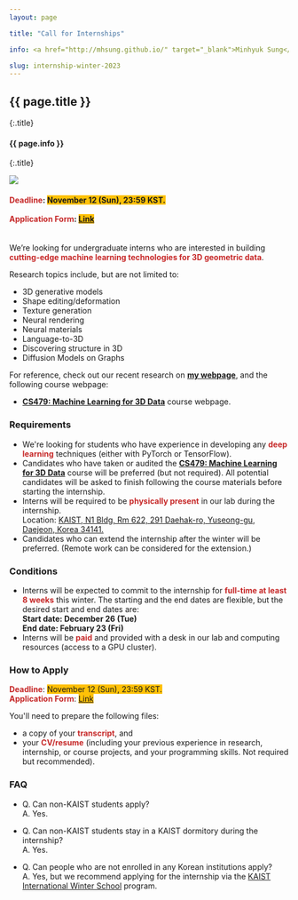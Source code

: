 ```yaml
---
layout: page

title: "Call for Internships"

info: <a href="http://mhsung.github.io/" target="_blank">Minhyuk Sung</a>, <a href="https://www.kaist.ac.kr/" target="_blank">KAIST</a>, Winter 2023

slug: internship-winter-2023
---
```



## {{ page.title }}
{:.title}
#### {{ page.info }}
{:.title}
<br />

![]({{site.baseurl}}/assets/images/{{page.slug}}-teaser.png)


<style>
em { font-style: normal; font-weight: bold; color: #C62828 }
h { background-color:#FFC107 }
</style>


<h4>
<em>Deadline</em>: <h>November 12 (Sun), 23:59 KST.</h><br>
<br />
<em>Application Form</em>: <h><a href="https://research.typeform.com/to/VhGdjeWP" target="_blank">Link</a></h><br>
<br />
</h4>


We’re looking for undergraduate interns who are interested in building <em>cutting-edge machine learning technologies for 3D geometric data</em>.
<!--
ML for 3D is a rising topic in multiple research communities including computer vision, computer graphics, and robotics — for example, see the paper statistics of CVPR 2021 and 2022 <em><a href="https://github.com/BIGBALLON/CVPR2022-Paper-Statistics/blob/master/output/keyworks-2122.png" target="_blank">here</a></em>. `3D’ is ranked in the top 5 in a row.
During the internship, you will work on your own research project with a topic in this field and learn and discuss with us 1) how to <em>find</em> a good research topic, 2) how to <em>develop</em> your research idea, 3) how to <em>implement and prototype</em> the idea, and finally (and possibly), 4) how to <em>demonstrate</em> the research outcomes in a paper.
-->
Research topics include, but are not limited to:
- 3D generative models
- Shape editing/deformation
- Texture generation
- Neural rendering
- Neural materials
- Language-to-3D
- Discovering structure in 3D
- Diffusion Models on Graphs

For reference, check out our recent research on <em><a href="{{site.baseurl}}/" target="_blank">my webpage</a></em>,
and the following course webpage:
- <em><a href="{{site.baseurl}}/kaist-cs479-fall-2023/" target="_blank">CS479: Machine Learning for 3D Data</a></em> course webpage.


### Requirements
- We're looking for students who have experience in developing any <em>deep learning</em> techniques (either with PyTorch or TensorFlow).
- Candidates who have taken or audited the <em><a href="{{site.baseurl}}/kaist-cs479-fall-2023/" target="_blank">CS479: Machine Learning for 3D Data</a></em> course will be preferred (but not required). All potential candidates will be asked to finish following the course materials before starting the internship.
- Interns will be required to be <em>physically present</em> in our lab during the internship.<br>
  Location: <a href="https://goo.gl/maps/Cv7wKzf4jhA1ezuh7" target="_blank">KAIST, N1 Bldg, Rm 622, 291 Daehak-ro, Yuseong-gu, Daejeon, Korea 34141. </a>
- Candidates who can extend the internship after the winter will be preferred. (Remote work can be considered for the extension.)


### Conditions
- Interns will be expected to commit to the internship for <em>full-time at least 8 weeks</em> this winter. The starting and the end dates are flexible, but the desired start and end dates are:<br>
  **Start date: December 26 (Tue)**<br>
  **End date: February 23 (Fri)**<br>
- Interns will be <em>paid</em> and provided with a desk in our lab and computing resources (access to a GPU cluster).


### How to Apply
<em>Deadline</em>: <h>November 12 (Sun), 23:59 KST.</h><br>
<em>Application Form</em>: <h><a href="https://research.typeform.com/to/VhGdjeWP" target="_blank">Link</a></h><br>

You'll need to prepare the following files:
- a copy of your <em>transcript</em>, and
- your <em>CV/resume</em> (including your previous experience in research, internship, or course projects, and your programming skills. Not required but recommended).


### FAQ
- Q. Can non-KAIST students apply?<br>
A. Yes.

- Q. Can non-KAIST students stay in a KAIST dormitory during the internship?<br>
A. Yes.

- Q. Can people who are not enrolled in any Korean institutions apply?<br>
A. Yes, but we recommend applying for the internship via the <a href="http://winter.kaist.ac.kr/" target="_blank">KAIST International Winter School</a> program.


<!--
### More References
If you want to learn more about ML techniques for 3D geometric, please check out this website:<br>
<em><a href="https://github.com/timzhang642/3D-Machine-Learning" target="_blank">3D Machine Learning Archive</a></em><br>

also these great lecture series (you can watch previously recorded lectures):<br>
<em><a href="https://3dgv.github.io/" target="_blank">3DGV Seminar</a></em><br>
<em><a href="https://toronto-geometry-colloquium.github.io/" target="_blank">Toronto Geometry Colloquium</a></em><br>
-->

<br />

